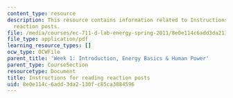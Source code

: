 ```yaml
---
content_type: resource
description: This resource contains information related to Instructions for reading
  reaction posts.
file: /media/courses/ec-711-d-lab-energy-spring-2011/8e0e114c6add3da2130fc85ca3884596_MITEC_711S11_read_react.pdf
file_type: application/pdf
learning_resource_types: []
ocw_type: OCWFile
parent_title: 'Week 1: Introduction, Energy Basics & Human Power'
parent_type: CourseSection
resourcetype: Document
title: Instructions for reading reaction posts
uid: 8e0e114c-6add-3da2-130f-c85ca3884596
---
```

